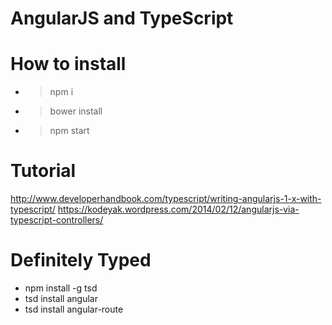 # AngularJS and TypeScript

# How to install

- > npm i
- > bower install
- > npm start

# Tutorial
http://www.developerhandbook.com/typescript/writing-angularjs-1-x-with-typescript/
https://kodeyak.wordpress.com/2014/02/12/angularjs-via-typescript-controllers/

# Definitely Typed
- npm install -g tsd
- tsd install angular
- tsd install angular-route
